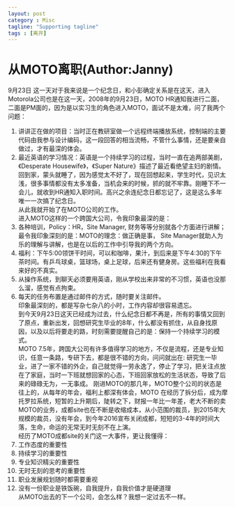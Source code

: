 ```yaml
---
layout: post
category : Misc
tagline: "Supporting tagline"
tags : [离开]
---
```


#   从MOTO离职(Author:Janny)
9月23日
这一天对于我来说是一个纪念日，和小彭确定关系是在这天，进入Motorola公司也是在这一天，2008年的9月23日，MOTO HR通知我进行二面，二面是PM面的，因为是以实习生的角色进入MOTO，面试不是太难，问了我两个问题：    
1.	讲讲正在做的项目：当时正在教研室做一个远程终端播放系统，控制端的主要代码由我参与设计编码，这一段回答的相当流畅，不管什么事情，还是要亲自做过，才有最深的体会。    
2.	最近英语的学习情况：英语是一个持续学习的过程，当时一直在追两部美剧，《Desperate Housewife》，《Super Nature》描述了最近看绝望主妇的剧情。
回到家，蒙头就睡了，因为感觉太不好了，现在回想起来，学生时代，见识太浅，很多事情都没有太多准备，当机会来的时候，抓的就不牢靠。刚睡下不一会儿，就收到HR通知入职时间。高兴之余连纪念日都忘记了，这是这么多年唯一一次搞了纪念日。    
从此我就开始了在MOTO公司的工作。    
进入MOTO这样的一个跨国大公司，令我印象最深的是：    
1.	各种培训，Policy：HR，Site Manager, 财务等等分别就各个方面进行讲解；最令我印象深刻的是：MOTO的理念：做正确是事， Site Manager就助人为乐的理解与讲解，也是在以后的工作中引导我的两个方向。    
2.	福利：下午5:00领饼干时间，可以和咖啡，果汁，到后来是下午4:30的下午茶时间。有乒乓球桌，篮球场，桌上足球，后来还有健身房。这些福利在我看来好的不真实。    
3.	从操作系统，到聊天必须要用英语，刚从学校出来非常的不习惯，英语也没那么溜，感觉有点拘束。    
4.	每天的任务布置是通过邮件的方式，随时要关注邮件。    
印象最深刻的，都是写杂七杂八的小时，工作内容却很容易遗忘。    
到今天9月23日这天已经成为过去，什么纪念日都不再是，所有的事情又回到了原点，重新出发，回想研究生毕业的8年，什么都没有抓住，从自身找原因，以及以后将要走的路，时刻需要提醒自己的是：保持一个持续学习的模式。    
MOTO 7.5年，跨国大公司有许多值得学习的地方，不仅是流程，还是专业知识，任意一条路，专研下去，都是很不错的方向，问问就出在: 研究生一毕业，进了一家不错的外企，自己就觉得一劳永逸了，停止了学习，把关注点放在了家庭，当时一下班就想回家的心态，下班回家放松的生活状态，导致了后来的碌碌无为，一无事成。
刚进MOTO的那几年，MOTO整个公司的状态是往上的，从每年的年会，福利上都深有体会，MOTO 在经历了拆分后，成为摩托罗拉系统，短暂的上升期后，陡转之下，财报一年比一年差，老大不断的卖MOTO的业务，成都site也在不断是收缩成本，从小范围的裁员，到2015年大规模的裁员，没有年会，到今年2016宣布关闭成都，短短的3-4年的时间大落，生命，命运的无常无时无刻不在上演。    
经历了MOTO成都site的关门这一大事件，更让我懂得：    
1.	工作态度的重要性    
2.	持续学习的重要性    
3.	专业知识精尖的重要性    
4.	无时无刻的思考的重要性    
5.	职业发展规划随时都需要重视    
6.	没有一份职业是铁饭碗，自我提升，自我价值才是硬道理    
从MOTO出去的下一个公司，会怎么样？我想一定过去不一样。    


